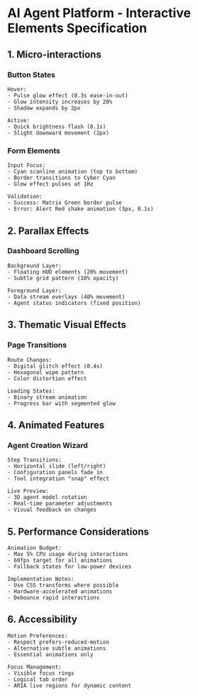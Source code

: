 # AI Agent Platform - Interactive Elements Specification

## 1. Micro-interactions

### Button States
```interaction-spec
Hover:
- Pulse glow effect (0.3s ease-in-out)
- Glow intensity increases by 20%
- Shadow expands by 2px

Active:
- Quick brightness flash (0.1s)
- Slight downward movement (2px)
```

### Form Elements
```interaction-spec
Input Focus:
- Cyan scanline animation (top to bottom)
- Border transitions to Cyber Cyan
- Glow effect pulses at 1Hz

Validation:
- Success: Matrix Green border pulse
- Error: Alert Red shake animation (3px, 0.1s)
```

## 2. Parallax Effects

### Dashboard Scrolling
```parallax-spec
Background Layer:
- Floating HUD elements (20% movement)
- Subtle grid pattern (10% opacity)

Foreground Layer:
- Data stream overlays (40% movement)
- Agent status indicators (fixed position)
```

## 3. Thematic Visual Effects

### Page Transitions
```transition-spec
Route Changes:
- Digital glitch effect (0.4s)
- Hexagonal wipe pattern
- Color distortion effect

Loading States:
- Binary stream animation
- Progress bar with segmented glow
```

## 4. Animated Features

### Agent Creation Wizard
```animation-spec
Step Transitions:
- Horizontal slide (left/right)
- Configuration panels fade in
- Tool integration "snap" effect

Live Preview:
- 3D agent model rotation
- Real-time parameter adjustments
- Visual feedback on changes
```

## 5. Performance Considerations

```performance
Animation Budget:
- Max 5% CPU usage during interactions
- 60fps target for all animations
- Fallback states for low-power devices

Implementation Notes:
- Use CSS transforms where possible
- Hardware-accelerated animations
- Debounce rapid interactions
```

## 6. Accessibility

```a11y
Motion Preferences:
- Respect prefers-reduced-motion
- Alternative subtle animations
- Essential animations only

Focus Management:
- Visible focus rings
- Logical tab order
- ARIA live regions for dynamic content